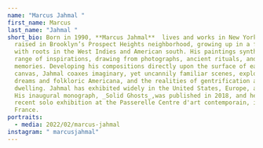 ```yaml
---
name: "Marcus Jahmal "
first_name: Marcus
last_name: "Jahmal "
short_bio: Born in 1990, **Marcus Jahmal**  lives and works in New York. He was
  raised in Brooklyn’s Prospect Heights neighborhood, growing up in a family
  with roots in the West Indies and American south. His paintings synthesize a
  range of inspirations, drawing from photographs, ancient rituals, and personal
  memories. Developing his compositions directly upon the surface of each
  canvas, Jahmal coaxes imaginary, yet uncannily familiar scenes, exploring
  dreams and folkloric Americana, and the realities of gentrification and city
  dwelling. Jahmal has exhibited widely in the United States, Europe, and Asia.
  His inaugural monograph, _Solid Ghosts_,was published in 2018, and he has a
  recent solo exhibition at the Passerelle Centre d'art contemporain, in Brest,
  France.
portraits:
  - media: 2022/02/marcus-jahmal
instagram: " marcusjahmal"
---
```

